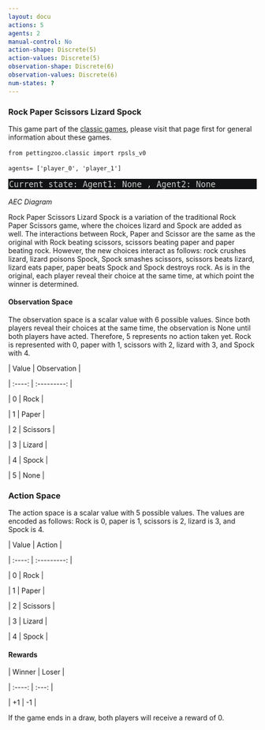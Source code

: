 ```yaml
---
layout: docu
actions: 5
agents: 2
manual-control: No
action-shape: Discrete(5)
action-values: Discrete(5)
observation-shape: Discrete(6)
observation-values: Discrete(6)
num-states: ?
---
```

### Rock Paper Scissors Lizard Spock



This game part of the [classic games](../classic), please visit that page first for general information about these games.





`from pettingzoo.classic import rpsls_v0`



`agents= ['player_0', 'player_1']`



![](classic_rpsls.gif)



*AEC Diagram*



Rock Paper Scissors Lizard Spock is a variation of the traditional Rock Paper Scissors game, where the choices lizard and Spock are added as well. The interactions between Rock, Paper and Scissor are the same as the original with Rock beating scissors, scissors beating paper and paper beating rock. However, the new choices interact as follows: rock crushes lizard, lizard poisons Spock, Spock smashes scissors, scissors beats lizard, lizard eats paper, paper beats Spock and Spock destroys rock. As is in the original, each player reveal their choice at the same time, at which point the winner is determined.





#### Observation Space



The observation space is a scalar value with 6 possible values. Since both players reveal their choices at the same time, the observation is None until both players have acted. Therefore, 5 represents no action taken yet. Rock is represented with 0, paper with 1, scissors with 2, lizard with 3, and Spock with 4.



| Value  |  Observation |

| :----: | :---------:  |

| 0      | Rock         |

| 1      | Paper        |

| 2      | Scissors     |

| 3      | Lizard       |

| 4      | Spock        |

| 5      | None         |



### Action Space



The action space is a scalar value with 5 possible values. The values are encoded as follows: Rock is 0, paper is 1, scissors is 2, lizard is 3, and Spock is 4.



| Value  |  Action |

| :----: | :---------:  |

| 0      | Rock         |

| 1      | Paper        |

| 2      | Scissors     |

| 3      | Lizard       |

| 4      | Spock        |



#### Rewards



| Winner | Loser |

| :----: | :---: |

| +1     | -1    |



If the game ends in a draw, both players will receive a reward of 0.